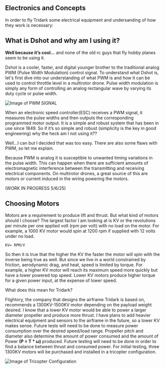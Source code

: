 ## Electronics and Concepts
In order to fly Tridark some electrical equipment and undersanding of how they work is necessary:

## What is Dshot and why am I using it?
**Well because it’s cool…** and none of the old rc guys that fly hobby planes seem to be using it.

Dshot is a cooler, faster, and digital younger brother to the traditional analog PWM (Pulse Width Modulation) control signal. To understand what Dshot is, let's first dive into our understanding of what PWM is and how it can be used to control throttle level in a multirotor drone. Pulse width modulation is simply any form of controlling an analog rectangular wave by varying its duty cycle or pulse width.

![Image of PWM SIGNAL](https://external-content.duckduckgo.com/iu/?u=https%3A%2F%2Ftse1.mm.bing.net%2Fth%3Fid%3DOIP.ndA6xHeXSARmSkA4Ehre6wHaEK%26pid%3DApi&f=1&ipt=0b117cb7e7499f6faf677980027a5bc864fd6b8e47c9a8bed53d966e66f95f2e&ipo=images)

When an electronic speed controller(ESC) receives a PWM signal, it measures the pulse widths and then outputs the corresponding programmed motor output. It is a simple and robust system that has been in use since 1849. So if it’s so simple and robust (simplicity is the key in good engineering) why the heck am I not using it?? 



Well…I can but I decided that was too easy. There are also some flaws with PWM, so let me explain. 

Because PWM is analog it is susceptible to unwanted timing variations in the pulse width. This can happen when there are sufficient amounts of electromagnetic interference between the transmitting and receiving electrical components. On multirotor drones, a great source of this are motors or current induced in the wiring powering the motors.

(WORK IN PROGRESS 5/6/25)

## Choosing Motors 
Motors are a requirement to produce lift and thrust. But what kind of motors should I choose? The largest factor I am looking at is KV or the revolutions per minute per one applied volt (rpm per volt) with no load on the motor. For example, a 1000 KV motor would spin at 1200 rpm if supplied with 12 volts under no load. 

    KV= RPM/V
So then it is true that the higher the KV the faster the motor will spin with the inverse being true as well. But since we live in a world constrained by friction, aerodynamic drag, and heat, speed is limited by torque. For example, a higher KV motor will reach its maximum speed more quickly but have a lower powered top speed. Lower KV motors produce higher torque for a given power input, at the expense of lower speed.

What does this mean for Tridark? 

Flightory, the company that designs the airframe Tridark is based on, recommends a 1300KV-1500KV motor depending on the payload weight desired. I know that a lower KV motor would be able to power a larger diameter propeller and produce more thrust. I have plans to add heavier electrical equipment and sensors to the airframe in the future, so a lower KV makes sense. Future tests will need to be done to measure power consumption over the desired speed/load range. Propeller pitch and diameter also determine the amount of power consumed and the amount of Power **(P = T * ω)** produced. Future testing will need to be done in order to find a balance between thrust and consumed power. For initial testing, three 1300KV motors will be purchased and installed in a tricopter configuration.

![Image of Tricopter Configuration](https://ardupilot.org/copter/_images/APM_2_5_MOTORS_TRI.jpg)
